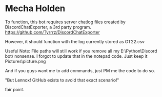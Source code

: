 # Mecha Holden

To function, this bot requires server chatlog files created by DiscordChatExporter, a 3rd party program.
https://github.com/Tyrrrz/DiscordChatExporter

However, it should function with the log currently stored as GT22.csv

Useful Note:
File paths will still work if you remove all my E:\Python\Discord bot\ nonsense. I forgot to update that in the notepad code. Just keep it Pictures\\picture.png

And if you guys want me to add commands, just PM me the code to do so.

"But Lennox! GitHub exists to avoid that exact scenario!"

fair point. 



